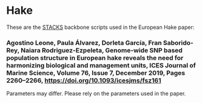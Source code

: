 # Hake
These are the [STACKS](https://catchenlab.life.illinois.edu/stacks/) backbone scripts used in the European Hake paper: 
### Agostino Leone, Paula Álvarez, Dorleta García, Fran Saborido-Rey, Naiara Rodriguez-Ezpeleta, Genome-wide SNP based population structure in European hake reveals the need for harmonizing biological and management units, ICES Journal of Marine Science, Volume 76, Issue 7, December 2019, Pages 2260–2266, https://doi.org/10.1093/icesjms/fsz161 
Parameters may differ. Please rely on the parameters used in the paper.
